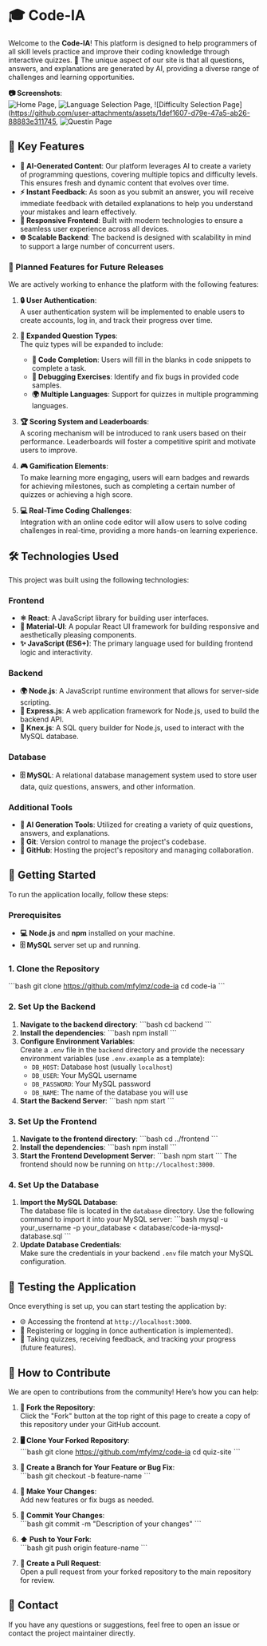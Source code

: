 
# 🎓 Code-IA

Welcome to the **Code-IA**! This platform is designed to help programmers of all skill levels practice and improve their coding knowledge through interactive quizzes. 🌟 The unique aspect of our site is that all questions, answers, and explanations are generated by AI, providing a diverse range of challenges and learning opportunities.

**📷 Screenshots**:  
  ![Home Page](https://github.com/user-attachments/assets/535f673e-5fe7-4e68-b171-8f7e4ecaad35), ![Language Selection Page](https://github.com/user-attachments/assets/374eabed-508d-4daf-b373-afa202e7c649), ![Difficulty Selection Page](https://github.com/user-attachments/assets/1def1607-d79e-47a5-ab26-88883e311745, ![Questin Page](https://github.com/user-attachments/assets/f1d0dcdd-d687-4786-955d-207c9a519288)





## 🚀 Key Features

- **🧠 AI-Generated Content**: Our platform leverages AI to create a variety of programming questions, covering multiple topics and difficulty levels. This ensures fresh and dynamic content that evolves over time.
- **⚡ Instant Feedback**: As soon as you submit an answer, you will receive immediate feedback with detailed explanations to help you understand your mistakes and learn effectively.
- **📱 Responsive Frontend**: Built with modern technologies to ensure a seamless user experience across all devices.
- **🌐 Scalable Backend**: The backend is designed with scalability in mind to support a large number of concurrent users.
  
### 🌟 Planned Features for Future Releases

We are actively working to enhance the platform with the following features:

1. **🔒 User Authentication**:  
   A user authentication system will be implemented to enable users to create accounts, log in, and track their progress over time.

2. **📝 Expanded Question Types**:  
   The quiz types will be expanded to include:
   - **🧩 Code Completion**: Users will fill in the blanks in code snippets to complete a task.
   - **🐞 Debugging Exercises**: Identify and fix bugs in provided code samples.
   - **🌍 Multiple Languages**: Support for quizzes in multiple programming languages.

3. **🏆 Scoring System and Leaderboards**:  
   A scoring mechanism will be introduced to rank users based on their performance. Leaderboards will foster a competitive spirit and motivate users to improve.

4. **🎮 Gamification Elements**:  
   To make learning more engaging, users will earn badges and rewards for achieving milestones, such as completing a certain number of quizzes or achieving a high score.

5. **💻 Real-Time Coding Challenges**:  
   Integration with an online code editor will allow users to solve coding challenges in real-time, providing a more hands-on learning experience.

## 🛠️ Technologies Used

This project was built using the following technologies:

### Frontend
- **⚛️ React**: A JavaScript library for building user interfaces.
- **🎨 Material-UI**: A popular React UI framework for building responsive and aesthetically pleasing components.
- **✨ JavaScript (ES6+)**: The primary language used for building frontend logic and interactivity.

### Backend
- **🌍 Node.js**: A JavaScript runtime environment that allows for server-side scripting.
- **🚀 Express.js**: A web application framework for Node.js, used to build the backend API.
- **🔗 Knex.js**: A SQL query builder for Node.js, used to interact with the MySQL database.

### Database
- **🗄️ MySQL**: A relational database management system used to store user data, quiz questions, answers, and other information.

### Additional Tools
- **🤖 AI Generation Tools**: Utilized for creating a variety of quiz questions, answers, and explanations.
- **🌲 Git**: Version control to manage the project's codebase.
- **🐙 GitHub**: Hosting the project's repository and managing collaboration.

## 🏁 Getting Started

To run the application locally, follow these steps:

### Prerequisites

- **💻 Node.js** and **npm** installed on your machine.
- **🗄️ MySQL** server set up and running.

### 1. Clone the Repository

\`\`\`bash
git clone https://github.com/mfylmz/code-ia
cd code-ia
\`\`\`

### 2. Set Up the Backend

1. **Navigate to the backend directory**:
   \`\`\`bash
   cd backend
   \`\`\`
2. **Install the dependencies**:
   \`\`\`bash
   npm install
   \`\`\`
3. **Configure Environment Variables**:  
   Create a `.env` file in the `backend` directory and provide the necessary environment variables (use `.env.example` as a template):
   - `DB_HOST`: Database host (usually `localhost`)
   - `DB_USER`: Your MySQL username
   - `DB_PASSWORD`: Your MySQL password
   - `DB_NAME`: The name of the database you will use
4. **Start the Backend Server**:
   \`\`\`bash
   npm start
   \`\`\`

### 3. Set Up the Frontend

1. **Navigate to the frontend directory**:
   \`\`\`bash
   cd ../frontend
   \`\`\`
2. **Install the dependencies**:
   \`\`\`bash
   npm install
   \`\`\`
3. **Start the Frontend Development Server**:
   \`\`\`bash
   npm start
   \`\`\`
   The frontend should now be running on `http://localhost:3000`.

### 4. Set Up the Database

1. **Import the MySQL Database**:  
   The database file is located in the `database` directory. Use the following command to import it into your MySQL server:
   \`\`\`bash
   mysql -u your_username -p your_database < database/code-ia-mysql-database.sql
   \`\`\`
2. **Update Database Credentials**:  
   Make sure the credentials in your backend `.env` file match your MySQL configuration.

## 🧪 Testing the Application

Once everything is set up, you can start testing the application by:

- 🌐 Accessing the frontend at `http://localhost:3000`.
- 🔐 Registering or logging in (once authentication is implemented).
- 📝 Taking quizzes, receiving feedback, and tracking your progress (future features).

## 🤝 How to Contribute

We are open to contributions from the community! Here’s how you can help:

1. **🍴 Fork the Repository**:  
   Click the "Fork" button at the top right of this page to create a copy of this repository under your GitHub account.

2. **🖥️ Clone Your Forked Repository**:  
   \`\`\`bash
   git clone https://github.com/mfylmz/code-ia
   cd quiz-site
   \`\`\`

3. **🌿 Create a Branch for Your Feature or Bug Fix**:  
   \`\`\`bash
   git checkout -b feature-name
   \`\`\`

4. **🔨 Make Your Changes**:  
   Add new features or fix bugs as needed.

5. **💾 Commit Your Changes**:  
   \`\`\`bash
   git commit -m "Description of your changes"
   \`\`\`

6. **⬆️ Push to Your Fork**:  
   \`\`\`bash
   git push origin feature-name
   \`\`\`

7. **📩 Create a Pull Request**:  
   Open a pull request from your forked repository to the main repository for review.


## 📧 Contact

If you have any questions or suggestions, feel free to open an issue or contact the project maintainer directly.
